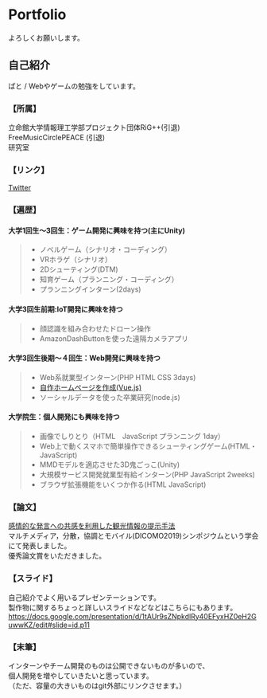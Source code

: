 # Portfolio
よろしくお願いします。

## 自己紹介
ぱと / Webやゲームの勉強をしています。

### 【所属】
立命館大学情報理工学部プロジェクト団体RiG++(引退)  
FreeMusicCirclePEACE (引退)  
研究室

### 【リンク】
[Twitter](https://twitter.com/sugar_patos)

### 【遍歴】

#### 大学1回生～3回生：ゲーム開発に興味を持つ(主にUnity)
> - ノベルゲーム（シナリオ・コーディング）
> - VRホラゲ（シナリオ）
> - 2Dシューティング(DTM)
> - 知育ゲーム（プランニング・コーディング）
> - プランニングインターン(2days)

#### 大学3回生前期:IoT開発に興味を持つ
> - 顔認識を組み合わせたドローン操作
> - AmazonDashButtonを使った遠隔カメラアプリ

#### 大学3回生後期～４回生：Web開発に興味を持つ
> - Web系就業型インターン(PHP HTML CSS 3days)
> - [自作ホームページを作成(Vue.js)](https://github.com/rassytopaz/homepage)
> - ソーシャルデータを使った卒業研究(node.js)

#### 大学院生：個人開発にも興味を持つ
> - 画像でしりとり（HTML　JavaScript プランニング 1day）
> - Web上で動くスマホで簡単操作できるシューティングゲーム(HTML・JavaScript)
> - MMDモデルを適応させた3D鬼ごっこ(Unity)
> - 大規模サービス開発就業型有給インターン(PHP JavaScript 2weeks)
> - ブラウザ拡張機能をいくつか作る(HTML JavaScript)

### 【論文】
[感情的な発言への共感を利用した観光情報の提示手法](http://tsys.jp/dicomo/2019/program/program_abst.html#2A-4)  
マルチメディア，分散，協調とモバイル(DICOMO2019)シンポジウムという学会にて発表しました。  
優秀論文賞をいただきました。

### 【スライド】
自己紹介でよく用いるプレゼンテーションです。  
製作物に関するちょっと詳しいスライドなどなどはこちらにもあります。  
https://docs.google.com/presentation/d/1tAUr9sZNpkdlRy40EFyxHZ0eH2GuwwKZ/edit#slide=id.p11


### 【末筆】
インターンやチーム開発のものは公開できないものが多いので、  
個人開発を増やしていきたいと思っています。  
（ただ、容量の大きいものはgit外部にリンクさせます。）
